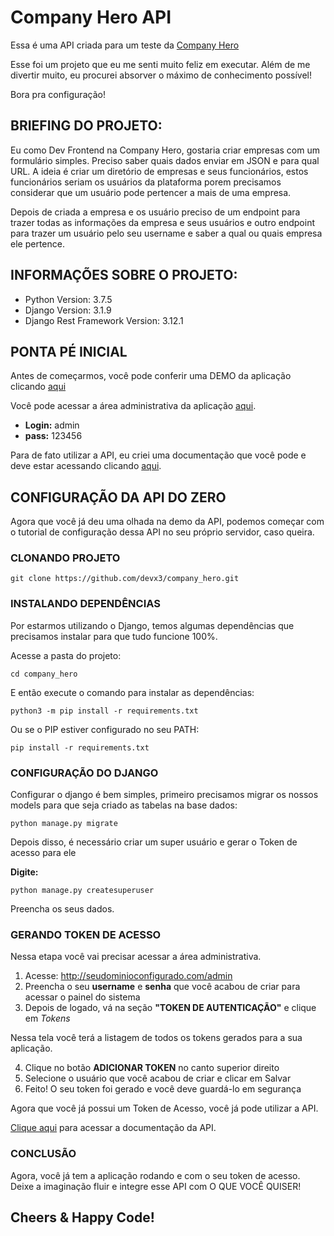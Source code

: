 # Company Hero API

Essa é uma API criada para um teste da [Company Hero](https://www.companyhero.com/)

Esse foi um projeto que eu me senti muito feliz em executar. Além de me divertir muito, eu procurei absorver o máximo de conhecimento possível!


Bora pra configuração! 

## BRIEFING DO PROJETO: 
Eu como Dev Frontend na Company Hero, gostaria criar empresas com um formulário simples. Preciso saber quais dados enviar em JSON e para qual URL. A ideia é criar um diretório de empresas e seus funcionários, estos funcionários seriam os usuários da plataforma porem precisamos considerar que um usuário pode pertencer a mais de uma empresa.

Depois de criada a empresa e os usuário preciso de um endpoint para trazer todas as informações da empresa e seus usuários e outro endpoint para trazer um usuário pelo seu username e saber a qual ou quais empresa ele pertence.

## INFORMAÇÕES SOBRE O PROJETO:

- Python Version: 3.7.5
- Django Version: 3.1.9
- Django Rest Framework Version: 3.12.1

## PONTA PÉ INICIAL

Antes de começarmos, você pode conferir uma DEMO da aplicação clicando [aqui](https://companyhero.herokuapp.com/)

Você pode acessar a área administrativa da aplicação [aqui](https://companyhero.herokuapp.com/admin).

- **Login:** admin
- **pass:** 123456

Para de fato utilizar a API, eu criei uma documentação que você pode e deve estar acessando clicando [aqui](https://documenter.getpostman.com/view/7747875/TVRg699E). 

## CONFIGURAÇÃO DA API DO ZERO

Agora que você já deu uma olhada na demo da API, podemos começar com o tutorial de configuração dessa API no seu próprio servidor, caso queira.

### CLONANDO PROJETO

`git clone https://github.com/devx3/company_hero.git`

### INSTALANDO DEPENDÊNCIAS
Por estarmos utilizando o Django, temos algumas dependências que precisamos instalar para que tudo funcione 100%. 

Acesse a pasta do projeto: 

`cd company_hero`

E então execute o comando para instalar as dependências:

`python3 -m pip install -r requirements.txt`

Ou se o PIP estiver configurado no seu PATH:

`pip install -r requirements.txt`

### CONFIGURAÇÃO DO DJANGO

Configurar o django é bem simples, primeiro precisamos migrar os nossos models para que seja criado as tabelas na base dados:

`python manage.py migrate`

Depois disso, é necessário criar um super usuário e gerar o Token de acesso para ele

**Digite:** 

`python manage.py createsuperuser`

Preencha os seus dados. 

### GERANDO TOKEN DE ACESSO

Nessa etapa você vai precisar acessar a área administrativa. 

1. Acesse: http://seudominioconfigurado.com/admin
2. Preencha o seu **username** e **senha** que você acabou de criar para acessar o painel do sistema
3. Depois de logado, vá na seção **"TOKEN DE AUTENTICAÇÃO"** e clique em *Tokens*

Nessa tela você terá a listagem de todos os tokens gerados para a sua aplicação. 

4. Clique no botão **ADICIONAR TOKEN** no canto superior direito
5. Selecione o usuário que você acabou de criar e clicar em Salvar
6. Feito! O seu token foi gerado e você deve guardá-lo em segurança

Agora que você já possui um Token de Acesso, você já pode utilizar a API.

[Clique aqui](https://documenter.getpostman.com/view/7747875/TVRg699E) para acessar a documentação da API. 

### CONCLUSÃO

Agora, você já tem a aplicação rodando e com o seu token de acesso. Deixe a imaginação fluir e integre esse API com O QUE VOCÊ QUISER! 

## Cheers & Happy Code! 
